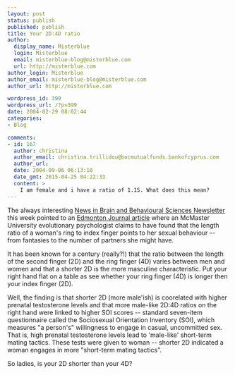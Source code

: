 ```yaml
---
layout: post
status: publish
published: publish
title: Your 2D:4D ratio
author:
  display_name: Misterblue
  login: Misterblue
  email: misterblue-blog@misterblue.com
  url: http://misterblue.com
author_login: Misterblue
author_email: misterblue-blog@misterblue.com
author_url: http://misterblue.com

wordpress_id: 399
wordpress_url: /?p=399
date: 2004-02-29 08:02:44
categories:
- Blog

comments:
- id: 167
  author: christina
  author_email: christina.trillidou@bocmutualfunds.bankofcyprus.com
  author_url: 
  date: 2004-09-06 06:13:10
  date_gmt: 2015-04-25 04:22:33
  content: >
    I am female and i have a ratio of 1.15. What does this mean?
---
```

<p>
    The always interesting
    <a href="http://human-nature.com/nibbs">News in Brain and Behavioural Sciences Newsletter</a>
    this week pointed to an
    <a href="http://www.canada.com/edmonton/edmontonjournal/story.asp?id=73E5071
0-35D4-4AFE-B252-8F1900D2B356">Edmonton Journal article</a>
    where an McMaster University evolutionary psychologist
    claims to have found that the length ratio of a woman's ring to
    index finger points to her sexual behaviour --
    from fantasies to the number of partners she might have.
</p>
<p>
    It has been known for a century (really?!) that the ratio between the
    length of the second finger (2D) and the ring finger (4D)
    varies between men and women and that a shorter 2D is the
    more masculine characteristic.
    Put your right hand flat on a table as see whether your
    ring finger (4D) is longer then your index finger (2D).
</p>
<p>
    Well, the finding is that shorter 2D (more male'ish) is
    coorelated with higher prenatal testosterone levels and
    that more male-like 2D:4D ratios on the
    right hand were linked to higher SOI scores --
    standard seven-item questionnaire called the
    Sociosexual Orientation Inventory (SOI),
    which measures "a person's" willingness to engage in
    casual, uncommitted sex.
    That is, high prenatal testosterone levels
    lead to 'male-like' short-term mating tactics.
    These tests were given to woman -- shorter 2D indicated
    a woman engages in more
    "short-term mating tactics".
</p>
<p>
    So ladies, is your 2D shorter than your 4D?
</p>
